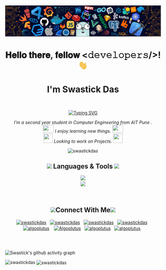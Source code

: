 <p align="center"> <img src="https://github.com/algoplutus1708/algoplutus1708/blob/main/banner.png" /> </p>
<h1 align="center">𝐇𝐞𝐥𝐥𝐨 𝐭𝐡𝐞𝐫𝐞, 𝐟𝐞𝐥𝐥𝐨𝐰 <𝚍𝚎𝚟𝚎𝚕𝚘𝚙𝚎𝚛𝚜/>! <img src="https://github.com/ABSphreak/ABSphreak/blob/master/gifs/Hi.gif" width="30px"height="30px"></h1>
<h1 align="center">I'm Swastick Das</h1>

<div align="center">  <span>‎‎‎‎‎‎‎‎‎‎‎‎‎‎‎‎‎‎‎‎‎</span>

[![Typing SVG](https://readme-typing-svg.demolab.com?font=Fira+Code&pause=1000&color=F75922&center=true&width=435&separator=%3C&lines=Hey!+This+is+Swastick+Das;%3CI'm+a+Competitive+Programmer;%3CA+Mathematics+Lover;%3CAn+Open+Source+Enthusiast)](https://git.io/typing-svg)
</div> 
<p align="center"><em>
I’m a second year student in Computer Engineering from AIT Pune .<br>
<img src="https://github.com/TheDudeThatCode/TheDudeThatCode/blob/master/Assets/Designer.gif" width="35px"height="25px"> I enjoy learning new things. <img src="https://github.com/TheDudeThatCode/TheDudeThatCode/blob/master/Assets/Designer.gif" width="35px"height="25px"> <br> 
<img src="https://github.com/TheDudeThatCode/TheDudeThatCode/blob/master/Assets/Developer.gif" width="30px"height="30px"> Looking to work on Projects. <img src="https://github.com/TheDudeThatCode/TheDudeThatCode/blob/master/Assets/Developer.gif" width="30px"height="30px">
</em></p>

<p align="center"> <img src="https://komarev.com/ghpvc/?username=algoplutus1708&label=Profile%20Views&theme=react-dark&style=plastic" alt="swastickdas" /> </p>

<h2 align="center"><img src="https://camo.githubusercontent.com/beb64ff21c883e318e4f5db5231c2ba4175705bea1c9249e82a41ab375db4f75/68747470733a2f2f6d65646961322e67697068792e636f6d2f6d656469612f51737347456d706b79454f684243623765312f67697068792e6769663f6369643d656366303565343761306e336769316266716e74716d6f62386739616964316f796a327772336473336d67373030626c267269643d67697068792e676966" width="25px" /> Languages & Tools <img src="https://camo.githubusercontent.com/beb64ff21c883e318e4f5db5231c2ba4175705bea1c9249e82a41ab375db4f75/68747470733a2f2f6d65646961322e67697068792e636f6d2f6d656469612f51737347456d706b79454f684243623765312f67697068792e6769663f6369643d656366303565343761306e336769316266716e74716d6f62386739616964316f796a327772336473336d67373030626c267269643d67697068792e676966" width="25px" /></h2>

<p align="center">
    <img src="https://skillicons.dev/icons?i=c,cpp,py,java,kotlin,html,css,js,bootstrap,nodejs,django,flask,git,firebase,react" />
  <br>
    <img src="https://skillicons.dev/icons?i=mysql,angular,bash,figma,vscode,ts" />
</p><br>

<h2 align="center"> <img src="https://raw.githubusercontent.com/ShahriarShafin/ShahriarShafin/main/Assets/handshake.gif" width="50"/>Connect With Me<img src="https://raw.githubusercontent.com/ShahriarShafin/ShahriarShafin/main/Assets/handshake.gif" width="50"/> </h2>
<p align="center">
<a href="https://codepen.io/algoplutus" target="blank"><img align="center" src="https://raw.githubusercontent.com/rahuldkjain/github-profile-readme-generator/master/src/images/icons/Social/codepen.svg" alt="swastickdas" height="30" width="40" /></a>&nbsp;&nbsp;
<a href="https://dev.to/algoplutus" target="blank"><img align="center" src="https://raw.githubusercontent.com/rahuldkjain/github-profile-readme-generator/master/src/images/icons/Social/devto.svg" alt="swastickdas" height="30" width="40" /></a>&nbsp;&nbsp;
<a href="https://www.linkedin.com/in/swastick-das-66a91924a/" target="blank"><img align="center" src="https://raw.githubusercontent.com/rahuldkjain/github-profile-readme-generator/master/src/images/icons/Social/linked-in-alt.svg" alt="swastickdas" height="30" width="40" /></a>&nbsp;&nbsp;
<a href="https://medium.com/@swastickdas" target="blank"><img align="center" src="https://raw.githubusercontent.com/rahuldkjain/github-profile-readme-generator/master/src/images/icons/Social/medium.svg" alt="swastickdas" height="30" width="40" /></a>&nbsp;&nbsp;
<a href="https://www.codechef.com/users/algoplutus" target="blank"><img align="center" src="https://cdn.jsdelivr.net/npm/simple-icons@3.1.0/icons/codechef.svg" alt="algoplutus" height="30" width="40" /></a> &nbsp;&nbsp;
<a href="https://www.hackerrank.com/Algoplutus" target="blank"><img align="center" src="https://raw.githubusercontent.com/rahuldkjain/github-profile-readme-generator/master/src/images/icons/Social/hackerrank.svg" alt="Algoplutus" height="30" width="40" /></a>&nbsp;&nbsp;
<a href="https://codeforces.com/profile/algoplutus" target="blank"><img align="center" src="https://raw.githubusercontent.com/rahuldkjain/github-profile-readme-generator/master/src/images/icons/Social/codeforces.svg" alt="algoplutus" height="30" width="40" /></a>&nbsp;&nbsp;
<a href="https://leetcode.com/algoplutus/" target="blank"><img align="center" src="https://raw.githubusercontent.com/rahuldkjain/github-profile-readme-generator/master/src/images/icons/Social/leet-code.svg" alt="algoplutus" height="30" width="40" /></a>&nbsp;&nbsp;
</p><br><br>

![Swastick's github activity graph](https://github-readme-activity-graph.vercel.app/graph?username=algoplutus1708&bg_color=000000&color=8c8aff&line=5257ff&point=38e8ff&area=true&hide_border=true)

<p><img align="left" src="https://github-readme-stats.vercel.app/api/top-langs?username=algoplutus1708&show_icons=true&locale=en&layout=compact" alt="swastickdas" /></p>

<p>&nbsp;<img align="center" src="https://github-readme-stats.vercel.app/api?username=algoplutus1708&show_icons=true&locale=en" alt="swastickdas" /></p>


<!-- <p align="center"> -->
<!-- <a target="_blank" href="https://github-readme-medium-recent-article.vercel.app/medium/@bhaumikmaan/0"><img src="https://github-readme-medium-recent-article.vercel.app/medium/@bhaumikmaan/0" alt="Latest Articles"> 
<a target="_blank" href="https://github-readme-medium-recent-article.vercel.app/medium/@bhaumikmaan/1"><img src="https://github-readme-medium-recent-article.vercel.app/medium/@bhaumikmaan/1" alt="Latest Articles"> 
<a target="_blank" href="https://github-readme-medium-recent-article.vercel.app/medium/@bhaumikmaan/2"><img src="https://github-readme-medium-recent-article.vercel.app/medium/@bhaumikmaan/2" alt="Latest Articles">  -->
<!-- </p> -->

